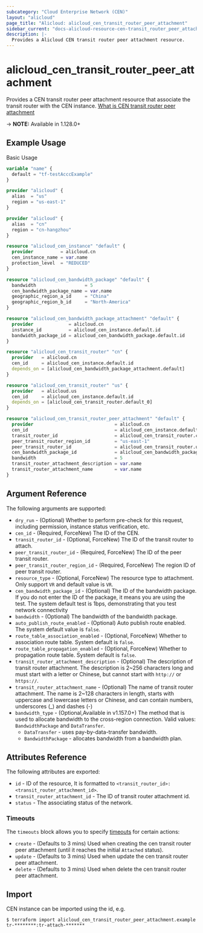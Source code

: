 ```yaml
---
subcategory: "Cloud Enterprise Network (CEN)"
layout: "alicloud"
page_title: "Alicloud: alicloud_cen_transit_router_peer_attachment"
sidebar_current: "docs-alicloud-resource-cen-transit_router_peer_attachment"
description: |-
  Provides a Alicloud CEN transit router peer attachment resource.
---
```


# alicloud\_cen_transit_router_peer_attachment

Provides a CEN transit router peer attachment resource that associate the transit router with the CEN instance. [What is CEN transit router peer attachment](https://help.aliyun.com/document_detail/261363.html)

-> **NOTE:** Available in 1.128.0+

## Example Usage

Basic Usage

```terraform
variable "name" {
  default = "tf-testAcccExample"
}

provider "alicloud" {
  alias  = "us"
  region = "us-east-1"
}

provider "alicloud" {
  alias  = "cn"
  region = "cn-hangzhou"
}

resource "alicloud_cen_instance" "default" {
  provider          = alicloud.cn
  cen_instance_name = var.name
  protection_level  = "REDUCED"
}

resource "alicloud_cen_bandwidth_package" "default" {
  bandwidth                  = 5
  cen_bandwidth_package_name = var.name
  geographic_region_a_id     = "China"
  geographic_region_b_id     = "North-America"
}

resource "alicloud_cen_bandwidth_package_attachment" "default" {
  provider             = alicloud.cn
  instance_id          = alicloud_cen_instance.default.id
  bandwidth_package_id = alicloud_cen_bandwidth_package.default.id
}

resource "alicloud_cen_transit_router" "cn" {
  provider   = alicloud.cn
  cen_id     = alicloud_cen_instance.default.id
  depends_on = [alicloud_cen_bandwidth_package_attachment.default]
}

resource "alicloud_cen_transit_router" "us" {
  provider   = alicloud.us
  cen_id     = alicloud_cen_instance.default.id
  depends_on = [alicloud_cen_transit_router.default_0]
}

resource "alicloud_cen_transit_router_peer_attachment" "default" {
  provider                              = alicloud.cn
  cen_id                                = alicloud_cen_instance.default.id
  transit_router_id                     = alicloud_cen_transit_router.cn.transit_router_id
  peer_transit_router_region_id         = "us-east-1"
  peer_transit_router_id                = alicloud_cen_transit_router.us.transit_router_id
  cen_bandwidth_package_id              = alicloud_cen_bandwidth_package_attachment.default.bandwidth_package_id
  bandwidth                             = 5
  transit_router_attachment_description = var.name
  transit_router_attachment_name        = var.name
}

```
## Argument Reference

The following arguments are supported:

* `dry_run` - (Optional) Whether to perform pre-check for this request, including permission, instance status verification, etc.
* `cen_id` - (Required, ForceNew) The ID of the CEN.
* `transit_router_id` - (Optional, ForceNew) The ID of the transit router to attach.
* `peer_transit_router_id` - (Required, ForceNew) The ID of the peer transit router.
* `peer_transit_router_region_id` - (Required, ForceNew) The region ID of peer transit router.
* `resource_type` - (Optional, ForceNew) The resource type to attachment. Only support `VR` and default value is `VR`.
* `cen_bandwidth_package_id` - (Optional) The ID of the bandwidth package. If you do not enter the ID of the package, it means you are using the test. The system default test is 1bps, demonstrating that you test network connectivity
* `bandwidth` - (Optional) The bandwidth of the bandwidth package.
* `auto_publish_route_enabled` - (Optional) Auto publish route enabled. The system default value is `false`.
* `route_table_association_enabled` - (Optional, ForceNew) Whether to association route table. System default is `false`.
* `route_table_propagation_enabled` - (Optional, ForceNew) Whether to propagation route table. System default is `false`.
* `transit_router_attachment_description` - (Optional) The description of transit router attachment. The description is 2~256 characters long and must start with a letter or Chinese, but cannot start with `http://` or `https://`.
* `transit_router_attachment_name` - (Optional) The name of transit router attachment. The name is 2~128 characters in length, starts with uppercase and lowercase letters or Chinese, and can contain numbers, underscores (_) and dashes (-)
* `bandwidth_type` - (Optional,Available in v1.157.0+) The method that is used to allocate bandwidth to the cross-region connection. Valid values: `BandwidthPackage` and `DataTransfer`.
  * `DataTransfer` - uses pay-by-data-transfer bandwidth.
  * `BandwidthPackage` - allocates bandwidth from a bandwidth plan.

## Attributes Reference

The following attributes are exported:

* `id` - ID of the resource, It is formatted to `<transit_router_id>:<transit_router_attachment_id>`. 
* `transit_router_attachment_id` - The ID of transit router attachment id.
* `status` - The associating status of the network.

### Timeouts

The `timeouts` block allows you to specify [timeouts](https://www.terraform.io/docs/configuration-0-11/resources.html#timeouts) for certain actions:

* `create` - (Defaults to 3 mins) Used when creating the cen transit router peer attachment (until it reaches the initial `Attached` status).
* `update` - (Defaults to 3 mins) Used when update the cen transit router peer attachment.
* `delete` - (Defaults to 3 mins) Used when delete the cen transit router peer attachment.

## Import

CEN instance can be imported using the id, e.g.

```shell
$ terraform import alicloud_cen_transit_router_peer_attachment.example tr-********:tr-attach-*******
```
